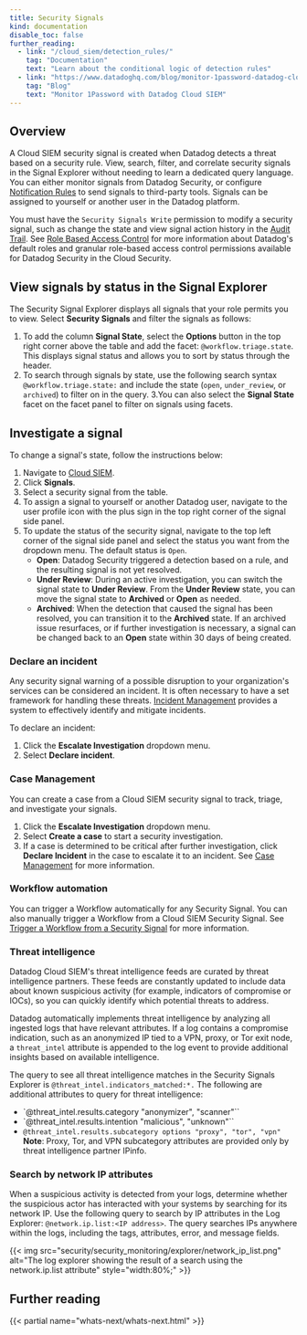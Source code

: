 ```yaml
---
title: Security Signals
kind: documentation
disable_toc: false
further_reading:
  - link: "/cloud_siem/detection_rules/"
    tag: "Documentation"
    text: "Learn about the conditional logic of detection rules"
  - link: "https://www.datadoghq.com/blog/monitor-1password-datadog-cloud-siem/"
    tag: "Blog"
    text: "Monitor 1Password with Datadog Cloud SIEM"
---
```


## Overview

A Cloud SIEM security signal is created when Datadog detects a threat based on a security rule. View, search, filter, and correlate security signals in the Signal Explorer without needing to learn a dedicated query language. You can either monitor signals from Datadog Security, or configure [Notification Rules][1] to send signals to third-party tools. Signals can be assigned to yourself or another user in the Datadog platform.

You must have the `Security Signals Write` permission to modify a security signal, such as change the state and view signal action history in the [Audit Trail][2]. See [Role Based Access Control][3] for more information about Datadog's default roles and granular role-based access control permissions available for Datadog Security in the Cloud Security.

## View signals by status in the Signal Explorer

The Security Signal Explorer displays all signals that your role permits you to view. Select **Security Signals** and filter the signals as follows:

1. To add the column **Signal State**, select the **Options** button in the top right corner above the table and add the facet: `@workflow.triage.state`. This displays signal status and allows you to sort by status through the header.
2. To search through signals by state, use the following search syntax `@workflow.triage.state:` and include the state (`open`, `under_review`, or `archived`) to filter on in the query.
3.You can also select the **Signal State** facet on the facet panel to filter on signals using facets.

## Investigate a signal

To change a signal's state, follow the instructions below:

1. Navigate to [Cloud SIEM][4].
1. Click **Signals**.
1. Select a security signal from the table.
1. To assign a signal to yourself or another Datadog user, navigate to the user profile icon with the plus sign in the top right corner of the signal side panel.
1. To update the status of the security signal, navigate to the top left corner of the signal side panel and select the status you want from the dropdown menu. The default status is `Open`.
    - **Open**: Datadog Security triggered a detection based on a rule, and the resulting signal is not yet resolved.
    - **Under Review**: During an active investigation, you can switch the signal state to **Under Review**. From the **Under Review** state, you can move the signal state to **Archived** or **Open** as needed.
    - **Archived**: When the detection that caused the signal has been resolved, you can transition it to the **Archived** state. If an archived issue resurfaces, or if further investigation is necessary, a signal can be changed back to an **Open** state within 30 days of being created.

### Declare an incident

Any security signal warning of a possible disruption to your organization's services can be considered an incident. It is often necessary to have a set framework for handling these threats. [Incident Management][5] provides a system to effectively identify and mitigate incidents.

To declare an incident:

1. Click the **Escalate Investigation** dropdown menu.
2. Select **Declare incident**.

### Case Management

You can create a case from a Cloud SIEM security signal to track, triage, and investigate your signals.

1. Click the **Escalate Investigation** dropdown menu.
2. Select **Create a case** to start a security investigation.
3. If a case is determined to be critical after further investigation, click **Declare Incident** in the case to escalate it to an incident. See [Case Management][6] for more information.

### Workflow automation

You can trigger a Workflow automatically for any Security Signal. You can also manually trigger a Workflow from a Cloud SIEM Security Signal. See [Trigger a Workflow from a Security Signal][7] for more information.

### Threat intelligence

Datadog Cloud SIEM's threat intelligence feeds are curated by threat intelligence partners. These feeds are constantly updated to include data about known suspicious activity (for example, indicators of compromise or IOCs), so you can quickly identify which potential threats to address.

Datadog automatically implements threat intelligence by analyzing all ingested logs that have relevant attributes. If a log contains a compromise indication, such as an anonymized IP tied to a VPN, proxy, or Tor exit node, a `threat_intel` attribute is appended to the log event to provide additional insights based on available intelligence.

The query to see all threat intelligence matches in the Security Signals Explorer is `@threat_intel.indicators_matched:*.` The following are additional attributes to query for threat intelligence:

- `@threat_intel.results.category "anonymizer", "scanner"``
- `@threat_intel.results.intention "malicious", "unknown"``
- `@threat_intel.results.subcategory options "proxy", "tor", "vpn"`
    **Note**: Proxy, Tor, and VPN subcategory attributes are provided only by threat intelligence partner IPinfo.

### Search by network IP attributes

When a suspicious activity is detected from your logs, determine whether the suspicious actor has interacted with your systems by searching for its network IP. Use the following query to search by IP attributes in the Log Explorer: `@network.ip.list:<IP address>`. The query searches IPs anywhere within the logs, including the tags, attributes, error, and message fields.

{{< img src="security/security_monitoring/explorer/network_ip_list.png" alt="The log explorer showing the result of a search using the network.ip.list attribute" style="width:80%;" >}}

## Further reading

{{< partial name="whats-next/whats-next.html" >}}

[1]: /security/notifications/rules/
[2]: /account_management/audit_trail/events/#cloud-security-platform-events
[3]: /account_management/rbac/
[4]: https://app.datadoghq.com/security/home
[5]: /service_management/incident_management/
[6]: /service_management/case_management/
[7]: /service_management/workflows/trigger/#trigger-a-workflow-from-a-security-signal
